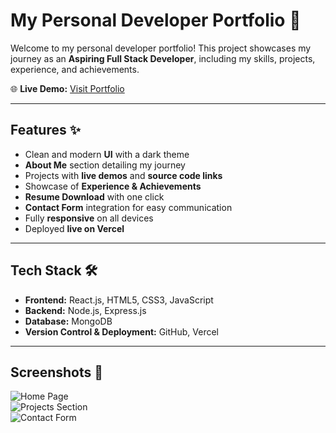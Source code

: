 # My Personal Developer Portfolio 🚀

Welcome to my personal developer portfolio! This project showcases my journey as an **Aspiring Full Stack Developer**, including my skills, projects, experience, and achievements.  

🌐 **Live Demo:** [Visit Portfolio](https://lnkd.in/d7VDf_9m)

---

## Features ✨

- Clean and modern **UI** with a dark theme  
- **About Me** section detailing my journey  
- Projects with **live demos** and **source code links**  
- Showcase of **Experience & Achievements**  
- **Resume Download** with one click  
- **Contact Form** integration for easy communication  
- Fully **responsive** on all devices  
- Deployed **live on Vercel**  

---

## Tech Stack 🛠️

- **Frontend:** React.js, HTML5, CSS3, JavaScript  
- **Backend:** Node.js, Express.js  
- **Database:** MongoDB  
- **Version Control & Deployment:** GitHub, Vercel  

---

## Screenshots 📸

![Home Page]([screenshots/home.png](https://drive.google.com/file/d/1TX-r1deAkGzBKMKOD23yAS9owy-40eNh/view?usp=sharing))  
![Projects Section]([screenshots/projects.png](https://drive.google.com/file/d/1OVlDUldobmd-bhskQNMmPtsfT122kwac/view?usp=sharing))  
![Contact Form]([screenshots/contact.png](https://drive.google.com/file/d/1LMUr8EV4Rt4ZUuuLfyYhNO2jW5WvVSym/view?usp=sharing))  


